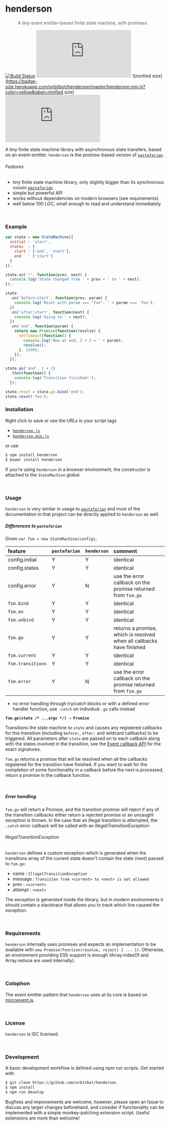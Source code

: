 # henderson
> A tiny event emitter-based finite state machine, with promises

[![Build Status](https://travis-ci.org/orbitbot/henderson.svg?branch=master)](https://travis-ci.org/orbitbot/henderson)
![Uncompressed size](https://badge-size.herokuapp.com/orbitbot/henderson/master/henderson.js?color=red)
![minfied size](https://badge-size.herokuapp.com/orbitbot/henderson/master/henderson.min.js?color=yellow&label=minfied size)
![minfied+gzipped size](https://badge-size.herokuapp.com/orbitbot/henderson/master/henderson.min.js?label=gzipped.min&compression=gzip)

A tiny finite state machine library with asynchronous state transfers, based on an event-emitter. `henderson` is the promise-based version of [`pastafarian`](https://github.com/orbitbot/pastafarian).

###### Features
- tiny finite state machine library, only slightly bigger than its synchronous cousin [`pastafarian`](https://github.com/orbitbot/pastafarian)
- simple but powerful API
- works without dependencies on modern browsers (see requirements)
- well below 100 LOC, small enough to read and understand immediately

<br>

### Example

```js
var state = new StateMachine({
  initial : 'start',
  states  : {
    start : ['end', 'start'],
    end   : ['start']
  }
});

state.on('*', function(prev, next) {
  console.log('State changed from ' + prev + ' to ' + next);
});

state
  .on('before:start', function(prev, param) {
    console.log('Reset with param === "foo": ' + param === 'foo');
  })
  .on('after:start', function(next) {
    console.log('Going to ' + next);
  })
  .on('end', function(param) {
    return new Promise(function(resolve) {
      setTimeout(function() {
        console.log('Now at end, 2 + 2 = ' + param);
        resolve();
      }, 1500);
    });
  });

state.go('end', 2 + 2)
  .then(function() {
    console.log('Transition finished!');
  });

state.reset = state.go.bind('end');
state.reset('foo');
```

### Installation

Right click to save or use the URLs in your script tags

- [`henderson.js`](https://cdn.rawgit.com/orbitbot/henderson/master/henderson.js)
- [`henderson.min.js`](https://cdn.rawgit.com/orbitbot/henderson/master/henderson.min.js)

or use

```sh
$ npm install henderson
$ bower install henderson
```

If you're using `henderson` in a browser environment, the constructor is attached to the `StateMachine` global.

<br>

### Usage

`henderson` is very similar in usage to [`pastafarian`](https://github.com/orbitbot/pastafarian) and most of the documentation in that project can be directly applied to `henderson` as well.

##### Differences to `pastafarian`

Given `var fsm = new StateMachine(config)`,

| feature           | `pastafarian` | `henderson` | comment                                                               |
|:------------------|:--------------|:------------|:----------------------------------------------------------------------|
| config.initial    | Y             | Y           | identical                                                             |
| config.states     | Y             | Y           | identical                                                             |
| config.error      | Y             | N           | use the error callback on the promise returned from `fsm.go`          |
| `fsm.bind`        | Y             | Y           | identical                                                             |
| `fsm.on`          | Y             | Y           | identical                                                             |
| `fsm.unbind`      | Y             | Y           | identical                                                             |
| `fsm.go`          | Y             | Y           | returns a promise, which is resolved when all callbacks have finished |
| `fsm.current`     | Y             | Y           | identical                                                             |
| `fsm.transitions` | Y             | Y           | identical                                                             |
| `fsm.error`       | Y             | N           | use the error callback on the promise returned from `fsm.go`          |


- no error handling through try/catch blocks or with a defined error handler function, use `.catch` on individual `.go` calls instead

**`fsm.go(state /* ...args */) ⇒ Promise`**

Transitions the state machine to `state` and causes any registered callbacks for this transition (including `before:`, `after:` and wildcard callbacks) to be triggered. All parameters after `state` are passed on to each callback along with the states involved in the transition, see the [Event callback API](github.com/orbitbot/pastafarian/blob/master/README.md#event-callback-api) for the exact signatures.

`fsm.go` returns a promise that will be resolved when all the callbacks registered for the transition have finished. If you want to wait for the completion of some functionality in a callback before the next is processed, return a promise in the callback function.

<br>

##### Error handling

`fsm.go` will return a Promise, and the transition promise will reject if any of the transition callbacks either return a rejected promise or an uncaught exception is thrown. In the case that an illegal transition is attempted, the `.catch` error callback will be called with an *IllegalTransitionException*:

###### IllegalTransitionException

`henderson` defines a custom exception which is generated when the transitions array of the current state doesn't contain the state (next) passed to `fsm.go`:

- name : `IllegalTransitionException`
- message : `Transition from <current> to <next> is not allowed`
- prev : `<current>`
- attempt : `<next>`

The exception is generated inside the library, but in modern environments it should contain a stacktrace that allows you to track which line caused the exception.

<br>

### Requirements

`henderson` internally uses promises and expects an implementation to be available with `new Promise(function(resolve, reject) { ... })`. Otherwise, an environment providing ES5-support is enough (Array.indexOf and Array.reduce are used internally).

<br>

### Colophon

The event emitter pattern that `henderson` uses at its core is based on [microevent.js](https://github.com/jeromeetienne/microevent.js).

<br>

### License

`henderson` is ISC licensed.

<br>

### Development

A basic development workflow is defined using npm run scripts. Get started with

```sh
$ git clone https://github.com/orbitbot/henderson
$ npm install
$ npm run develop
```

Bugfixes and improvements are welcome, however, please open an Issue to discuss any larger changes beforehand, and consider if functionality can be implemented with a simple monkey-patching extension script. Useful extensions are more than welcome!

